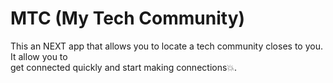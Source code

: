 # MTC (My Tech Community) 
This an NEXT app that allows you to locate a tech community closes to you. It allow you to\
get connected quickly and start making connections💥.
